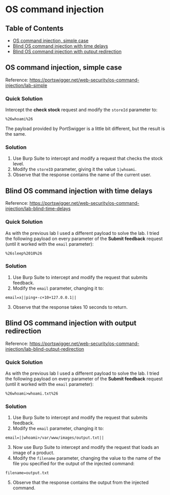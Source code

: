 <!-- omit in toc -->
# OS command injection

<!-- omit in toc -->
## Table of Contents

- [OS command injection, simple case](#os-command-injection-simple-case)
- [Blind OS command injection with time delays](#blind-os-command-injection-with-time-delays)
- [Blind OS command injection with output redirection](#blind-os-command-injection-with-output-redirection)

## OS command injection, simple case
Reference: https://portswigger.net/web-security/os-command-injection/lab-simple

<!-- omit in toc -->
### Quick Solution
Intercept the **check stock** request and modify the ``storeId`` parameter to:
```
%26whoami%26
```
The payload provided by PortSwigger is a little bit different, but the result is the same.

<!-- omit in toc -->
### Solution
1. Use Burp Suite to intercept and modify a request that checks the stock level.
2. Modify the ``storeID`` parameter, giving it the value ``1|whoami``.
3. Observe that the response contains the name of the current user.

## Blind OS command injection with time delays
Reference: https://portswigger.net/web-security/os-command-injection/lab-blind-time-delays

<!-- omit in toc -->
### Quick Solution
As with the previous lab I used a different payload to solve the lab. I tried the following payload on every parameter of the **Submit feedback** request (until it worked with the ``email`` parameter):
```
%26sleep%2010%26
```

<!-- omit in toc -->
### Solution
1. Use Burp Suite to intercept and modify the request that submits feedback.
2. Modify the ``email`` parameter, changing it to:
```
email=x||ping+-c+10+127.0.0.1||
```
3. Observe that the response takes 10 seconds to return.

## Blind OS command injection with output redirection
Reference: https://portswigger.net/web-security/os-command-injection/lab-blind-output-redirection

<!-- omit in toc -->
### Quick Solution
As with the previous lab I used a different payload to solve the lab. I tried the following payload on every parameter of the **Submit feedback** request (until it worked with the ``email`` parameter):
```
%26whoami>whoami.txt%26
```

<!-- omit in toc -->
### Solution
1. Use Burp Suite to intercept and modify the request that submits feedback.
2. Modify the ``email`` parameter, changing it to:
```
email=||whoami>/var/www/images/output.txt||
```
3. Now use Burp Suite to intercept and modify the request that loads an image of a product.
4. Modify the ``filename`` parameter, changing the value to the name of the file you specified for the output of the injected command:
```
filename=output.txt
```
5. Observe that the response contains the output from the injected command.